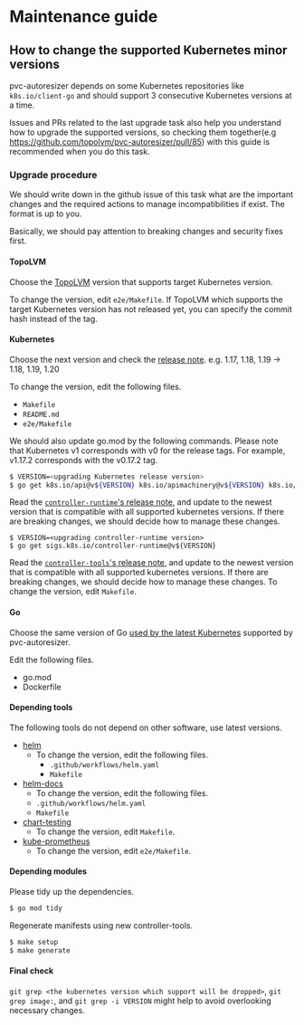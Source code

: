 Maintenance guide
=================

How to change the supported Kubernetes minor versions
-------------------------------------------

pvc-autoresizer depends on some Kubernetes repositories like `k8s.io/client-go` and should support 3 consecutive Kubernetes versions at a time.

Issues and PRs related to the last upgrade task also help you understand how to upgrade the supported versions,
so checking them together(e.g https://github.com/topolvm/pvc-autoresizer/pull/85) with this guide is recommended when you do this task.

### Upgrade procedure

We should write down in the github issue of this task what are the important changes and the required actions to manage incompatibilities if exist.
The format is up to you.

Basically, we should pay attention to breaking changes and security fixes first.

#### TopoLVM

Choose the [TopoLVM](https://github.com/topolvm/topolvm/releases) version that supports target Kubernetes version.

To change the version, edit `e2e/Makefile`. If TopoLVM which supports the target Kubernetes version has not released yet, you can specify the commit hash instead of the tag.

#### Kubernetes

Choose the next version and check the [release note](https://kubernetes.io/docs/setup/release/notes/). e.g. 1.17, 1.18, 1.19 -> 1.18, 1.19, 1.20

To change the version, edit the following files.

- `Makefile`
- `README.md`
- `e2e/Makefile`

We should also update go.mod by the following commands. Please note that Kubernetes v1 corresponds with v0 for the release tags. For example, v1.17.2 corresponds with the v0.17.2 tag.

```bash
$ VERSION=<upgrading Kubernetes release version>
$ go get k8s.io/api@v${VERSION} k8s.io/apimachinery@v${VERSION} k8s.io/client-go@v${VERSION}
```

Read the [`controller-runtime`'s release note](https://github.com/kubernetes-sigs/controller-runtime/releases), and update to the newest version that is compatible with all supported kubernetes versions. If there are breaking changes, we should decide how to manage these changes.

```
$ VERSION=<upgrading controller-runtime version>
$ go get sigs.k8s.io/controller-runtime@v${VERSION}
```

Read the [`controller-tools`'s release note](https://github.com/kubernetes-sigs/controller-tools/releases), and update to the newest version that is compatible with all supported kubernetes versions. If there are breaking changes, we should decide how to manage these changes. To change the version, edit `Makefile`. 

#### Go

Choose the same version of Go [used by the latest Kubernetes](https://github.com/kubernetes/kubernetes/blob/master/go.mod) supported by pvc-autoresizer.

Edit the following files.

- go.mod
- Dockerfile

#### Depending tools

The following tools do not depend on other software, use latest versions.
- [helm](https://github.com/helm/helm/releases)
  - To change the version, edit the following files.
    - `.github/workflows/helm.yaml`
    - `Makefile`   
- [helm-docs](https://github.com/norwoodj/helm-docs/releases)
  - To change the version, edit the following files.
  - `.github/workflows/helm.yaml`
  - `Makefile`
- [chart-testing](https://github.com/helm/chart-testing/releases)
  - To change the version, edit `Makefile`.
- [kube-prometheus](https://github.com/prometheus-operator/kube-prometheus/releases)
  - To change the version, edit `e2e/Makefile`.

#### Depending modules

Please tidy up the dependencies.

```bash
$ go mod tidy
```

Regenerate manifests using new controller-tools.

```bash
$ make setup
$ make generate
```

#### Final check

`git grep <the kubernetes version which support will be dropped>`, `git grep image:`, and `git grep -i VERSION` might help to avoid overlooking necessary changes.
